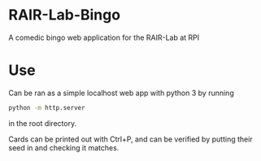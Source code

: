 # RAIR-Lab-Bingo
A comedic bingo web application for the RAIR-Lab at RPI

# Use
Can be ran as a simple localhost web app with python 3 by running 
```bash
python -m http.server
```
in the root directory. 

Cards can be printed out with Ctrl+P, and can be verified by putting their seed in and checking it matches. 
